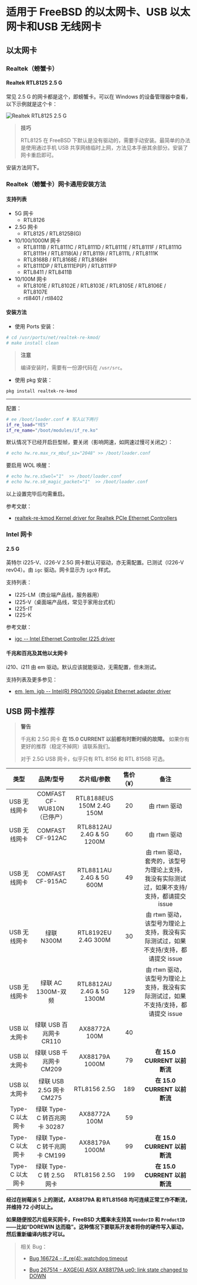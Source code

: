 # 适用于 FreeBSD 的以太网卡、USB 以太网卡和USB 无线网卡

## 以太网卡

### Realtek（螃蟹卡）

#### Realtek RTL8125 2.5 G

常见 2.5 G 的网卡都是这个，即螃蟹卡。可以在 Windows 的设备管理器中查看，以下示例就是这个卡：

![Realtek RTL8125 2.5 G](../.gitbook/assets/rtl8125.png)

>**技巧**
>
>RTL8125 在 FreeBSD 下默认是没有驱动的，需要手动安装。最简单的办法是使用通过手机 USB 共享网络临时上网，方法见本手册其余部分。安装了网卡重启即可。

安装方法同下。

### Realtek（螃蟹卡）网卡通用安装方法

#### 支持列表

* 5G 网卡
  * RTL8126
* 2.5G 网卡
  * RTL8125 / RTL8125B(G)
* 10/100/1000M 网卡
  * RTL8111B / RTL8111C / RTL8111D / RTL8111E / RTL8111F / RTL8111G
    RTL8111H / RTL8118(A) / RTL8119i / RTL8111L / RTL8111K
  * RTL8168B / RTL8168E / RTL8168H
  * RTL8111DP / RTL8111EP(P) / RTL8111FP
  * RTL8411 / RTL8411B
* 10/100M 网卡
  * RTL8101E / RTL8102E / RTL8103E / RTL8105E / RTL8106E / RTL8107E
  * rtl8401 / rtl8402

#### 安装方法

* 使用 Ports 安装：

```sh
# cd /usr/ports/net/realtek-re-kmod/ 
# make install clean
```

>**注意**
>
>编译安装时，需要有一份源代码在 `/usr/src`。

* 使用 pkg 安装：
  
```
pkg install realtek-re-kmod
```

---

配置：

```sh
# ee /boot/loader.conf # 写入以下两行
if_re_load="YES"
if_re_name="/boot/modules/if_re.ko"
```

默认情况下已经开启巨型帧，要关闭（影响网速，如网速过慢可关闭之）：

```sh
# echo hw.re.max_rx_mbuf_sz="2048" >> /boot/loader.conf
```

要启用 WOL 唤醒：

```sh
# echo hw.re.s5wol="1"  >> /boot/loader.conf
# echo hw.re.s0_magic_packet="1"  >> /boot/loader.conf
```

以上设置完毕后均需重启。

参考文献：

* [realtek-re-kmod Kernel driver for Realtek PCIe Ethernet Controllers](https://www.freshports.org/net/realtek-re-kmod)

### Intel 网卡

#### 2.5 G

英特尔 i225-V、i226-V 2.5G 网卡默认可驱动，亦无需配置。已测试（I226-V rev04）。由 `igc` 驱动。网卡显示为 `igc0` 样式。

支持列表：

* I225-LM（商业端产品线，服务器用）
* I225-V（桌面端产品线，常见于家用台式机）
* I225-IT
* I225-K

参考文献：

* [igc -- Intel Ethernet Controller	I225 driver](https://man.freebsd.org/cgi/man.cgi?query=igc)

#### 千兆和百兆及其他以太网卡

i210、i211 由 em 驱动。默认应该就能驱动，无需配置，但未测试。

支持列表及更多参见：

* [em, lem,	igb -- Intel(R)	PRO/1000 Gigabit Ethernet adapter driver](https://man.freebsd.org/cgi/man.cgi?query=igc)


## USB 网卡推荐

> **警告**
>
> 千兆和 2.5G 网卡 **在 15.0 CURRENT 以前都有时断时续的故障。** 如果你有更好的推荐（稳定不掉网）请联系我们。
>
> 对于 2.5G USB 网卡，似乎只有 RTL 8156 和 RTL 8156B 可选。

|      类型     |         品牌/型号         |           芯片组/参数          | 售价（¥） |                          备注                          |
| :---------: | :-------------------: | :-----------------------: | :---: | :--------------------------------------------------: |
|   USB 无线网卡  |   COMFAST CF-WU810N（已停产）   | RTL8188EUS 150M 2.4G 150M |   20  |                       由 rtwn 驱动                      |
|   USB 无线网卡  |    COMFAST CF-912AC   | RTL8812AU 2.4G & 5G 1200M |   60  |                       由 rtwn 驱动                      |
|   USB 无线网卡  |    COMFAST CF-915AC   |  RTL8811AU 2.4G & 5G 600M |   49  | 由 rtwn 驱动，套壳的，该型号为理论上支持，我没有实际测试过，如果不支持/支持，都请提交 issue |
|   USB 无线网卡  |        绿联 N300M       |    RTL8192EU 2.4G 300M    |   30  |   由 rtwn 驱动，该型号为理论上支持，我没有实际测试过，如果不支持/支持，都请提交 issue   |
|   USB 无线网卡  |     绿联 AC 1300M-双频    | RTL8812AU 2.4G & 5G 1300M |  129  |   由 rtwn 驱动，该型号为理论上支持，我没有实际测试过，如果不支持/支持，都请提交 issue   |
|   USB 以太网卡  |   绿联 USB 百兆网卡 CR110   |       AX88772A 100M       |   40  |                                                      |
|   USB 以太网卡  |   绿联 USB 千兆网卡 CM209   |       AX88179A 1000M      |   79  |                       **在 15.0 CURRENT 以前断流**                     |
|   USB 以太网卡  |  绿联 USB 2.5G 网卡 CM275 |        RTL8156 2.5G       |  189  |                         **在 15.0 CURRENT 以前断流**                               |
| Type-C 以太网卡 | 绿联 Type-C 转百兆网卡 30287 |       AX88772A 100M       |   59  |                                                      |
| Type-C 以太网卡 | 绿联 Type-C 转千兆网卡 CM199 |       AX88179A 1000M      |   99  |                       **在 15.0 CURRENT 以前断流**                                   |
| Type-C 以太网卡 |  绿联 Type-C 转 2.5G 网卡  |        RTL8156 2.5G       |  199  |                         **在 15.0 CURRENT 以前断流**                                 |

**经过在树莓派 5 上的测试，AX88179A 和 RTL8156B 均可连续正常工作不断流，并维持 72 小时以上。**

**如果随便按芯片组来买网卡，FreeBSD 大概率未支持其 `VendorID` 和 `ProductID`——比如“DOREWIN 达而稳”。这种情况下要联系开发者将你的硬件写入驱动，然后重新编译内核才可以。**

>相关 Bug：
>
> * [Bug 166724 - if_re(4): watchdog timeout](https://bugs.freebsd.org/bugzilla/show_bug.cgi?id=166724)
>
> * [Bug 267514 - AXGE(4) ASIX AX88179A ue0: link state changed to DOWN](https://bugs.freebsd.org/bugzilla/show_bug.cgi?id=267514)
